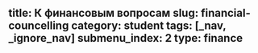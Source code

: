 title: К финансовым вопросам
slug: financial-councelling
category: student
tags: [_nav, _ignore_nav]
submenu_index: 2
type: finance
---
